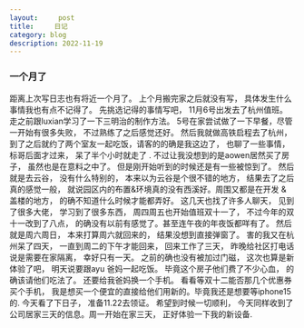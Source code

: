 ```yaml
---
layout:     post
title:     日记
category: blog
description: 2022-11-19
---
```


### 一个月了

  距离上次写日志也有将近一个月了。 上个月搬完家之后就没有写， 具体发生什么事情我也有点不记得了。 先挑选记得的事情写吧， 11月6号出发去了杭州值班。 走之前跟luxian学习了一下三明治的制作方法。 5号在家尝试做了一下早餐，尽管一开始有很多失败， 不过熟练了之后感觉还好。 然后我就做高铁启程去了杭州， 到了之后就约了两个室友一起吃饭，请客的的确是我这边了， 也聊了一些事情， 标哥后面才过来， 呆了半个小时就走了 . 不过让我没想到的是aowen居然买了房子， 虽然也是在意料之中了。 但是刚开始听到的时候还是有一些被惊到了。 然后就是去云谷， 没有什么特别的， 本来以为云谷是个很不错的地方， 结果去了之后真的感觉一般， 就说园区内的布置&环境真的没有西溪好。周围又都是在开发 & 盖楼的地方， 的确不知道什么时候才能都弄好。 这几天也找了许多人聊天， 见到了很多大佬， 学习到了很多东西， 周四周五也开始值班双十一了， 不过今年的双十一改到了八点， 的确没有以前有感觉了。甚至连午夜的年夜饭都咩有了。 然后就是周六周日， 本来打算周六就回来的， 结果没想到直接弹窗了。 害的我又在杭州呆了四天， 一直到周二的下午才能回来， 回来工作了三天， 昨晚给社区打电话说是需要在家隔离， 幸好只有一天。 之前的确也没有被加过门磁， 这次也算是新体验了吧， 明天说要跟ayu 爸妈一起吃饭。 毕竟这个房子他们费了不少心血， 的确该请他们吃法了。 还要给我爸妈换一个手机。 看看等双十二能否那几个优惠券买个手机， 我是想买一个便宜的直接给他们用新的。毕竟我还是想要等iphone15 的. 今天看了下日子， 准备11.22去领证。 希望到时候一切顺利， 今天同样收到了公司居家三天的信息。周一开始在家三天， 正好体验一下我的新设备.

